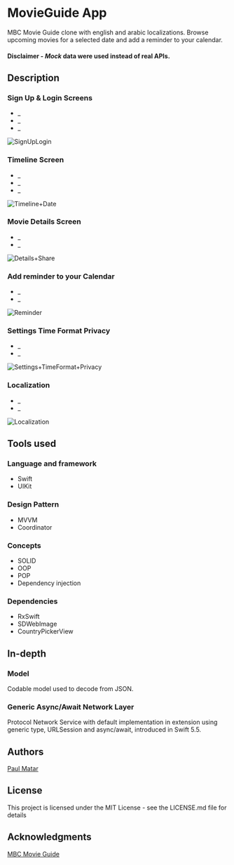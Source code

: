 # MovieGuide App



MBC Movie Guide clone with english and arabic localizations. Browse upcoming movies for a selected date and add a reminder to your calendar.
#### **Disclaimer** - _Mock_ data were used instead of real APIs. 


## Description


### Sign Up & Login Screens
* _
* _
* _

![SignUpLogin](https://user-images.githubusercontent.com/24648375/188487992-63b5c06e-a9b5-4eb7-8498-c85bd46b3c54.gif)

### Timeline Screen
* _
* _
* _

![Timeline+Date](https://user-images.githubusercontent.com/24648375/189544958-c2c5cd3e-4922-4a9b-9e30-2c3755cb4abb.gif)

### Movie Details Screen
* _
* _

![Details+Share](https://user-images.githubusercontent.com/24648375/189544991-6ebe4712-dc7a-4b9d-b22d-bb4232863fa2.gif)


### Add reminder to your Calendar
* _
* _

![Reminder](https://user-images.githubusercontent.com/24648375/189545019-fc86739f-ff77-4aa4-83f3-c1fec6faffb0.gif)


### Settings Time Format Privacy
* _
* _

![Settings+TimeFormat+Privacy](https://user-images.githubusercontent.com/24648375/189545055-3b22055c-3592-4894-b334-7e2891c15d8f.gif)

### Localization
* _
* _

![Localization](https://user-images.githubusercontent.com/24648375/189545083-8c6cba62-5e27-4375-97e1-454b849b0b9f.gif)

## Tools used

### Language and framework

* Swift 
* UIKit

### Design Pattern

* MVVM 
* Coordinator

### Concepts

* SOLID
* OOP
* POP
* Dependency injection

### Dependencies

* RxSwift
* SDWebImage
* CountryPickerView

## In-depth 

### Model 

Codable model used to decode from JSON.


### Generic Async/Await Network Layer

Protocol Network Service with default implementation in extension using generic type, URLSession and async/await, introduced in Swift 5.5.


## Authors

 [Paul Matar](https://www.linkedin.com/in/paul-matar/)


## License

This project is licensed under the MIT License - see the LICENSE.md file for details

## Acknowledgments


[MBC Movie Guide](https://apps.apple.com/us/app/mbc-movie-guide/id508408034)
